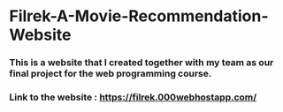 # Filrek-A-Movie-Recommendation-Website

### This is a website that I created together with my team as our final project for the web programming course.
### Link to the website : https://filrek.000webhostapp.com/
